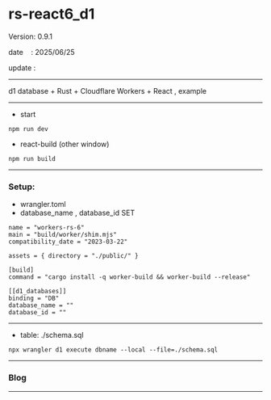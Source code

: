﻿# rs-react6_d1

 Version: 0.9.1

 date    : 2025/06/25 

 update :

***

d1 database + Rust + Cloudflare Workers +  React , example

***
* start
```
npm run dev
```

* react-build (other window)
```
npm run build
```
***
### Setup: 
* wrangler.toml
* database_name ,  database_id SET

```
name = "workers-rs-6"
main = "build/worker/shim.mjs"
compatibility_date = "2023-03-22"

assets = { directory = "./public/" }

[build]
command = "cargo install -q worker-build && worker-build --release"

[[d1_databases]]
binding = "DB"
database_name = ""
database_id = ""

```

***

* table: ./schema.sql
```
npx wrangler d1 execute dbname --local --file=./schema.sql
```
***
### Blog

***



